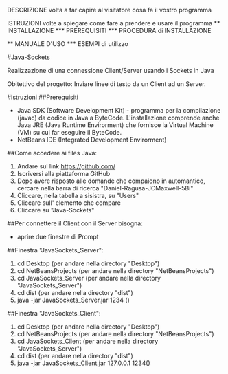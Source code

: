 DESCRIZIONE
volta a far capire al visitatore cosa fa il vostro programma

ISTRUZIONI
volte a spiegare come fare a prendere e usare il programma
** INSTALLAZIONE
*** PREREQUISITI
*** PROCEDURA di INSTALLAZIONE

** MANUALE D'USO
*** ESEMPI di utilizzo


#Java-Sockets

Realizzazione di una connessione Client/Server usando i Sockets in Java

Obitettivo del progetto:
Inviare linee di testo da un Client ad un Server.

#Istruzioni
##Prerequisiti
- Java SDK (Software Development Kit) - programma per la compilazione (javac) da codice in Java a ByteCode. L'installazione comprende anche Java JRE (Java Runtime Envirorment) che fornisce la Virtual Machine (VM) su cui far eseguire il ByteCode.
- NetBeans IDE (Integrated Development Envirorment)

##Come accedere ai files Java:
1. Andare sul link https://github.com/
2. Iscriversi alla piattaforma GitHub
4. Dopo avere risposto alle domande che compaiono in automantico, cercare nella barra di ricerca "Daniel-Ragusa-JCMaxwell-5Bi"
5. Cliccare, nella tabella a sisistra, su "Users"
6. Cliccare sull' elemento che compare
7. Cliccare su "Java-Sockets"

##Per connettere il Client con il Server bisogna:
- aprire due finestre di Prompt


##Finestra "JavaSockets_Server":
1. cd Desktop (per andare nella directory "Desktop")
2. cd NetBeansProjects (per andare nella directory "NetBeansProjects")
3. cd JavaSockets_Server (per andare nella directory "JavaSockets_Server")
4. cd dist (per andare nella directory "dist")
5. java -jar JavaSockets_Server.jar 1234 ()

##Finestra "JavaSockets_Client":
1. cd Desktop (per andare nella directory "Desktop")
2. cd NetBeansProjects (per andare nella directory "NetBeansProjects")
3. cd JavaSockets_Client (per andare nella directory "JavaSockets_Server")
4. cd dist (per andare nella directory "dist")
5. java -jar JavaSockets_Client.jar 127.0.0.1 1234()
